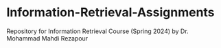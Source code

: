 # Information-Retrieval-Assignments
Repository for Information Retrieval Course (Spring 2024) by Dr. Mohammad Mahdi Rezapour 
